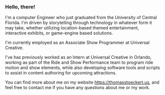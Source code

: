 ### Hello, there!

I'm a computer Engineer who just graduated from the University of Central Florida. I'm driven by storytelling through technology in whatever form it may take, whether utilizing location-based themed entertainment, interactive exhibits, or game-engine based solutions.

I'm currently employed as an Associate Show Programmer at Universal Creative.

I've has previously worked as an Intern at Universal Creative in Orlando, working as part of the Ride and Show Performance team to program ride motion and show elements, while also developing software tools and scripts to assist in content authoring for upcoming attractions.

You can find more about me on my website https://thomasstoeckert.us, and feel free to contact me if you have any questions about me or my work.

<!--
**thomasstoeckert/thomasstoeckert** is a ✨ _special_ ✨ repository because its `README.md` (this file) appears on your GitHub profile.

Here are some ideas to get you started:

- 🔭 I’m currently working on ...
- 🌱 I’m currently learning ...
- 👯 I’m looking to collaborate on ...
- 🤔 I’m looking for help with ...
- 💬 Ask me about ...
- 📫 How to reach me: ...
- 😄 Pronouns: ...
- ⚡ Fun fact: ...
-->
